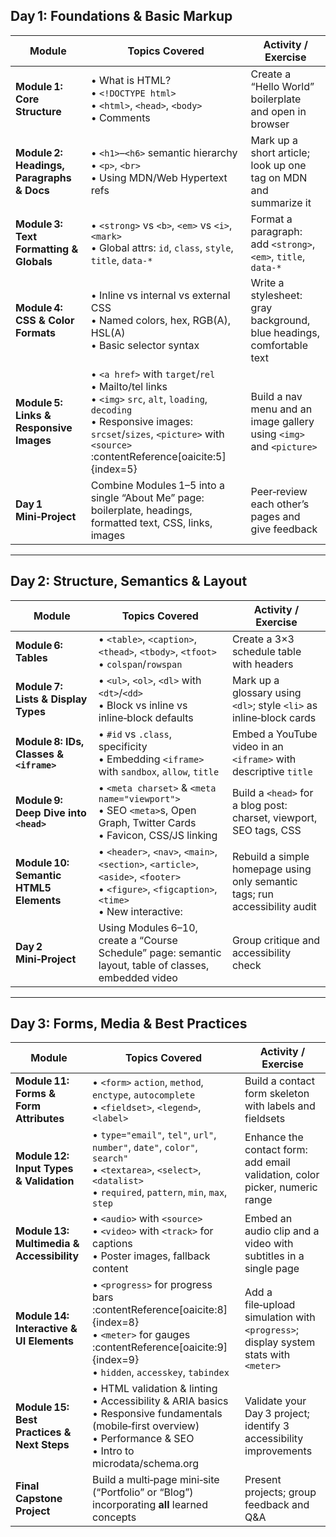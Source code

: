 ## Day 1: Foundations & Basic Markup

| Module                                     | Topics Covered                                                                                                   | Activity / Exercise                                                      |
|--------------------------------------------|------------------------------------------------------------------------------------------------------------------|---------------------------------------------------------------------------|
| **Module 1: Core Structure**               | • What is HTML?<br>• `<!DOCTYPE html>`<br>• `<html>`, `<head>`, `<body>`<br>• Comments                             | Create a “Hello World” boilerplate and open in browser                   |
| **Module 2: Headings, Paragraphs & Docs**  | • `<h1>`–`<h6>` semantic hierarchy<br>• `<p>`, `<br>`<br>• Using MDN/Web Hypertext refs                          | Mark up a short article; look up one tag on MDN and summarize it          |
| **Module 3: Text Formatting & Globals**    | • `<strong>` vs `<b>`, `<em>` vs `<i>`, `<mark>`<br>• Global attrs: `id`, `class`, `style`, `title`, `data-*`      | Format a paragraph: add `<strong>`, `<em>`, `title`, `data-*`             |
| **Module 4: CSS & Color Formats**          | • Inline vs internal vs external CSS<br>• Named colors, hex, RGB(A), HSL(A)<br>• Basic selector syntax             | Write a stylesheet: gray background, blue headings, comfortable text     |
| **Module 5: Links & Responsive Images**    | • `<a href>` with `target`/`rel`<br>• Mailto/tel links<br>• `<img>` `src`, `alt`, `loading`, `decoding`<br>• Responsive images: `srcset`/`sizes`, `<picture>` with `<source>` :contentReference[oaicite:5]{index=5} | Build a nav menu and an image gallery using `<img>` and `<picture>`       |
| **Day 1 Mini‑Project**                     | Combine Modules 1–5 into a single “About Me” page: boilerplate, headings, formatted text, CSS, links, images      | Peer‑review each other’s pages and give feedback                          |

---

## Day 2: Structure, Semantics & Layout

| Module                                        | Topics Covered                                                                                             | Activity / Exercise                                                 |
|-----------------------------------------------|------------------------------------------------------------------------------------------------------------|---------------------------------------------------------------------|
| **Module 6: Tables**                          | • `<table>`, `<caption>`, `<thead>`, `<tbody>`, `<tfoot>`<br>• `colspan`/`rowspan`                            | Create a 3×3 schedule table with headers                           |
| **Module 7: Lists & Display Types**           | • `<ul>`, `<ol>`, `<dl>` with `<dt>`/`<dd>`<br>• Block vs inline vs inline‑block defaults                    | Mark up a glossary using `<dl>`; style `<li>` as inline‑block cards |
| **Module 8: IDs, Classes & `<iframe>`**       | • `#id` vs `.class`, specificity<br>• Embedding `<iframe>` with `sandbox`, `allow`, `title`                 | Embed a YouTube video in an `<iframe>` with descriptive `title`     |
| **Module 9: Deep Dive into `<head>`**         | • `<meta charset>` & `<meta name="viewport">`<br>• SEO `<meta>`s, Open Graph, Twitter Cards<br>• Favicon, CSS/JS linking | Build a `<head>` for a blog post: charset, viewport, SEO tags, CSS  |
| **Module 10: Semantic HTML5 Elements**        | • `<header>`, `<nav>`, `<main>`, `<section>`, `<article>`, `<aside>`, `<footer>`<br>• `<figure>`, `<figcaption>`, `<time>`<br>• New interactive: | Rebuild a simple homepage using only semantic tags; run accessibility audit |
| **Day 2 Mini‑Project**                        | Using Modules 6–10, create a “Course Schedule” page: semantic layout, table of classes, embedded video       | Group critique and accessibility check                              |

---

## Day 3: Forms, Media & Best Practices

| Module                                      | Topics Covered                                                                                              | Activity / Exercise                                                 |
|---------------------------------------------|-------------------------------------------------------------------------------------------------------------|---------------------------------------------------------------------|
| **Module 11: Forms & Form Attributes**      | • `<form>` `action`, `method`, `enctype`, `autocomplete`<br>• `<fieldset>`, `<legend>`, `<label>`             | Build a contact form skeleton with labels and fieldsets            |
| **Module 12: Input Types & Validation**     | • `type="email"`, `tel"`, `url"`, `number"`, `date"`, `color"`, `search"`<br>• `<textarea>`, `<select>`, `<datalist>`<br>• `required`, `pattern`, `min`, `max`, `step` | Enhance the contact form: add email validation, color picker, numeric range |
| **Module 13: Multimedia & Accessibility**   | • `<audio>` with `<source>`<br>• `<video>` with `<track>` for captions<br>• Poster images, fallback content | Embed an audio clip and a video with subtitles in a single page   |
| **Module 14: Interactive & UI Elements**    | • `<progress>` for progress bars :contentReference[oaicite:8]{index=8}<br>• `<meter>` for gauges :contentReference[oaicite:9]{index=9}<br>• `hidden`, `accesskey`, `tabindex` | Add a file‑upload simulation with `<progress>`; display system stats with `<meter>` |
| **Module 15: Best Practices & Next Steps**  | • HTML validation & linting<br>• Accessibility & ARIA basics<br>• Responsive fundamentals (mobile‑first overview)<br>• Performance & SEO<br>• Intro to microdata/schema.org | Validate your Day 3 project; identify 3 accessibility improvements |
| **Final Capstone Project**                  | Build a multi‑page mini‑site (“Portfolio” or “Blog”) incorporating **all** learned concepts                  | Present projects; group feedback and Q&A                            |
